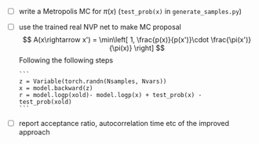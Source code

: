 - [ ] write a Metropolis MC for $\pi(x)$ (`test_prob(x)` in `generate_samples.py`)

- [ ] use the trained real NVP net to make MC proposal 
      $$
      A(x\rightarrow x') = \min\left[ 1,  \frac{p(x)}{p(x')}\cdot \frac{\pi(x')}{\pi(x)}  \right]
      $$
      Following the following steps 

      ```
      z = Variable(torch.randn(Nsamples, Nvars))
      x = model.backward(z)
      r = model.logp(xold)- model.logp(x) + test_prob(x) - test_prob(xold)
      ```


- [ ] report acceptance ratio, autocorrelation time etc of the improved approach 